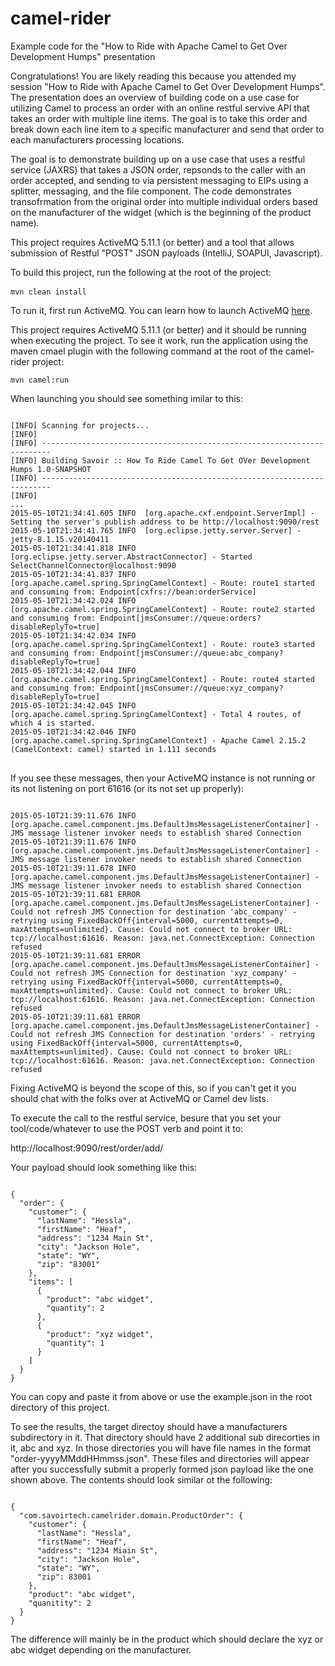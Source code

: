 # camel-rider
Example code for the "How to Ride with Apache Camel to Get Over Development Humps" presentation

Congratulations! You are likely reading this because you attended my session "How to Ride with Apache Camel to Get Over Development Humps".  The presentation does an overview of building code on a use case for utilizing Camel to process an order with an online restful servive API that takes an order with multiple line items.  The goal is to take this order and break down each line item to a specific manufacturer and send that order to each manufacturers processing locations.

The goal is to demonstrate building up on a use case that uses a restful service (JAXRS) that takes a JSON order, repsonds to the caller with an order accepted, and sending to via persistent messaging to EIPs using a splitter, messaging, and the file component.  The code demonstrates transofrmation from the original order into multiple individual orders based on the manufacturer of the widget (which is the beginning of the product name).

This project requires ActiveMQ 5.11.1 (or better) and a tool that allows submission of Restful "POST" JSON payloads (IntelliJ, SOAPUI, Javascript).

To build this project, run the following at the root of the project:
 
<pre><code>mvn clean install</code> </pre>

To run it, first run ActiveMQ.  You can learn how to launch ActiveMQ [here](http://activemq.apache.org/getting-started.html#GettingStarted-StartingActiveMQ).

This project requires ActiveMQ 5.11.1 (or better) and it should be running when executing the project.  To see it work, run the application using the maven cmael plugin with the following command at the root of the camel-rider project:

<pre><code>mvn camel:run</code></pre>

When launching you should see something imilar to this:

<pre>
<code>
[INFO] Scanning for projects...
[INFO]                                                                         
[INFO] ------------------------------------------------------------------------
[INFO] Building Savoir :: How To Ride Camel To Get OVer Development Humps 1.0-SNAPSHOT
[INFO] ------------------------------------------------------------------------
[INFO] 
...
2015-05-10T21:34:41.605 INFO  [org.apache.cxf.endpoint.ServerImpl] - Setting the server's publish address to be http://localhost:9090/rest
2015-05-10T21:34:41.765 INFO  [org.eclipse.jetty.server.Server] - jetty-8.1.15.v20140411
2015-05-10T21:34:41.818 INFO  [org.eclipse.jetty.server.AbstractConnector] - Started SelectChannelConnector@localhost:9090
2015-05-10T21:34:41.837 INFO  [org.apache.camel.spring.SpringCamelContext] - Route: route1 started and consuming from: Endpoint[cxfrs://bean:orderService]
2015-05-10T21:34:42.024 INFO  [org.apache.camel.spring.SpringCamelContext] - Route: route2 started and consuming from: Endpoint[jmsConsumer://queue:orders?disableReplyTo=true]
2015-05-10T21:34:42.034 INFO  [org.apache.camel.spring.SpringCamelContext] - Route: route3 started and consuming from: Endpoint[jmsConsumer://queue:abc_company?disableReplyTo=true]
2015-05-10T21:34:42.044 INFO  [org.apache.camel.spring.SpringCamelContext] - Route: route4 started and consuming from: Endpoint[jmsConsumer://queue:xyz_company?disableReplyTo=true]
2015-05-10T21:34:42.045 INFO  [org.apache.camel.spring.SpringCamelContext] - Total 4 routes, of which 4 is started.
2015-05-10T21:34:42.046 INFO  [org.apache.camel.spring.SpringCamelContext] - Apache Camel 2.15.2 (CamelContext: camel) started in 1.111 seconds
</code>
</pre>

If you see these messages, then your ActiveMQ instance is not running or its not listening on port 61616 (or its not set up properly):

<pre><code>
2015-05-10T21:39:11.676 INFO  [org.apache.camel.component.jms.DefaultJmsMessageListenerContainer] - JMS message listener invoker needs to establish shared Connection
2015-05-10T21:39:11.676 INFO  [org.apache.camel.component.jms.DefaultJmsMessageListenerContainer] - JMS message listener invoker needs to establish shared Connection
2015-05-10T21:39:11.678 INFO  [org.apache.camel.component.jms.DefaultJmsMessageListenerContainer] - JMS message listener invoker needs to establish shared Connection
2015-05-10T21:39:11.681 ERROR [org.apache.camel.component.jms.DefaultJmsMessageListenerContainer] - Could not refresh JMS Connection for destination 'abc_company' - retrying using FixedBackOff{interval=5000, currentAttempts=0, maxAttempts=unlimited}. Cause: Could not connect to broker URL: tcp://localhost:61616. Reason: java.net.ConnectException: Connection refused
2015-05-10T21:39:11.681 ERROR [org.apache.camel.component.jms.DefaultJmsMessageListenerContainer] - Could not refresh JMS Connection for destination 'xyz_company' - retrying using FixedBackOff{interval=5000, currentAttempts=0, maxAttempts=unlimited}. Cause: Could not connect to broker URL: tcp://localhost:61616. Reason: java.net.ConnectException: Connection refused
2015-05-10T21:39:11.681 ERROR [org.apache.camel.component.jms.DefaultJmsMessageListenerContainer] - Could not refresh JMS Connection for destination 'orders' - retrying using FixedBackOff{interval=5000, currentAttempts=0, maxAttempts=unlimited}. Cause: Could not connect to broker URL: tcp://localhost:61616. Reason: java.net.ConnectException: Connection refused
</code></pre>

Fixing ActiveMQ is beyond the scope of this, so if you can't get it you should chat with the folks over at ActiveMQ or Camel dev lists.

To execute the call to the restful service, besure that you set your tool/code/whatever to use the POST verb and point it to:

http://localhost:9090/rest/order/add/

Your payload should look something like this:

<pre><code>
{
  "order": {
    "customer": {
      "lastName": "Hessla",
      "firstName": "Heaf",
      "address": "1234 Main St",
      "city": "Jackson Hole",
      "state": "WY",
      "zip": "83001"
    },
    "items": [
      {
        "product": "abc widget",
        "quantity": 2
      },
      {
        "product": "xyz widget",
        "quantity": 1
      }
    ]
  }
}
</code></pre>

You can copy and paste it from above or use the example.json in the root directory of this project.

To see the results, the target directoy should have a manufacturers subdirectory in it.  That directory should have 2 additional sub direcorties in it, abc and xyz.  In those directories you will have file names in the format "order-yyyyMMddHHmmss.json".  These files and directories will appear after you successfully submit a properly formed json payload like the one shown above. The contents should look similar ot the following:

<pre><code>
{
  "com.savoirtech.camelrider.domain.ProductOrder": {
    "customer": {
      "lastName": "Hessla",
      "firstName": "Heaf",
      "address": "1234 Miain St",
      "city": "Jackson Hole",
      "state": "WY",
      "zip": 83001
    },
    "product": "abc widget",
    "quanitity": 2
  }
}
</code></pre>

The difference will mainly be in the product which should declare the xyz or abc widget depending on the manufacturer.
